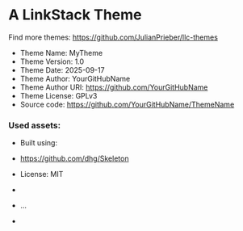 # A LinkStack Theme

Find more themes: https://github.com/JulianPrieber/llc-themes

- Theme Name: MyTheme
- Theme Version: 1.0
- Theme Date: 2025-09-17
- Theme Author: YourGitHubName
- Theme Author URI: https://github.com/YourGitHubName
- Theme License: GPLv3
- Source code: https://github.com/YourGitHubName/ThemeName

### Used assets:

- Built using:
- https://github.com/dhg/Skeleton
- License: MIT

-
- ...
-
